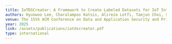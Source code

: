 ```yaml
---
title: IoTDSCreator: A Framework to Create Labeled Datasets for IoT Intrusion Detection Systems
authors: Hyunwoo Lee, Charalampos Katsis, Alireza Lotfi, Taejun Choi, Soeun Kim, Ashish Kundu, and Elisa Bertino
venue: The 15th ACM Conference on Data and Application Security and Privacy (CODASPY '25)
year: 2025
link: /assets/publications/iotdscreator.pdf
type: international
---
```


